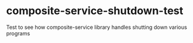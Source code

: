 # composite-service-shutdown-test

Test to see how composite-service library handles shutting down various programs
